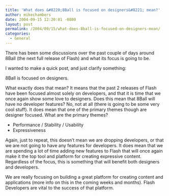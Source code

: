```yaml
---
title: 'What does &#8220;8Ball is focused on designers&#8221; mean?'
author: mikechambers
date: 2004-09-15 12:20:01 -0800
layout: post
permalink: /2004/09/15/what-does-8ball-is-focused-on-designers-mean/
categories:
  - General
---
```



There has been some discussions over the past couple of days around 8Ball (the next full release of Flash) and what its focus is going to be.

I wanted to make a quick post, and just clarify something:

8Ball is focused on designers.

What exactly does that mean? It means that the past 2 releases of Flash have been focused almost solely on developers, and that it is time that we once again show some love to designers. Does this mean that 8Ball will have no developer features? No, not at all (there is going to be some very cool stuff). It does mean that one of the primary themes though are designer focused. What are the primary themes?

*   Performance / Stability / Usability
*   Expressiveness

Again, just to repeat, this doesn&#8217;t mean we are dropping developers, or that we are not going to have any features for developers. It does mean that we are spending a lot of time adding new features to Flash that will once again make it the top tool and platform for creating expressive content. Regardless of the focus, this is something that will benefit both designers and developers.

We are really focusing on building a great platform for creating content and applications (more info on this in the coming weeks and months). Flash Developers are vital to the success of that platform.